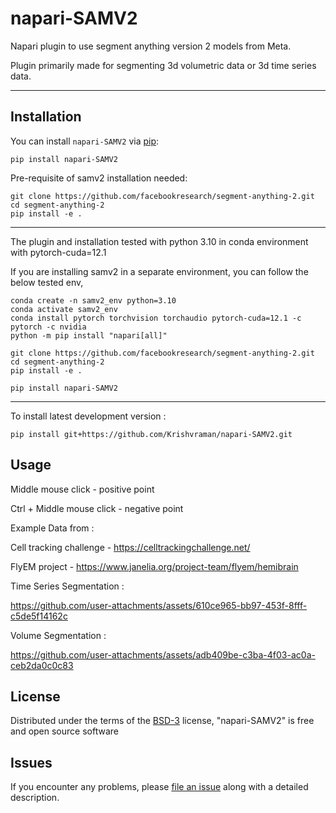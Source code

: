 # napari-SAMV2

Napari plugin to use segment anything version 2 models from Meta.

Plugin primarily made for segmenting 3d volumetric data or 3d time series data.

----------------------------------


## Installation

You can install `napari-SAMV2` via [pip]:

    pip install napari-SAMV2


Pre-requisite of samv2 installation needed:

    git clone https://github.com/facebookresearch/segment-anything-2.git
    cd segment-anything-2
    pip install -e .

******
The plugin and installation tested with python 3.10 in conda environment with pytorch-cuda=12.1

If you are installing samv2 in a separate environment, you can follow the below tested env,

    conda create -n samv2_env python=3.10
    conda activate samv2_env
    conda install pytorch torchvision torchaudio pytorch-cuda=12.1 -c pytorch -c nvidia
    python -m pip install "napari[all]"

    git clone https://github.com/facebookresearch/segment-anything-2.git
    cd segment-anything-2
    pip install -e .

    pip install napari-SAMV2    

*****

To install latest development version :

    pip install git+https://github.com/Krishvraman/napari-SAMV2.git


## Usage

Middle mouse click - positive point

Ctrl + Middle mouse click - negative point

Example Data from :

Cell tracking challenge - https://celltrackingchallenge.net/ 

FlyEM project - https://www.janelia.org/project-team/flyem/hemibrain

Time Series Segmentation :

https://github.com/user-attachments/assets/610ce965-bb97-453f-8fff-c5de5f14162c


Volume Segmentation :

https://github.com/user-attachments/assets/adb409be-c3ba-4f03-ac0a-ceb2da0c0c83


## License

Distributed under the terms of the [BSD-3] license,
"napari-SAMV2" is free and open source software



## Issues

If you encounter any problems, please [file an issue] along with a detailed description.

[napari]: https://github.com/napari/napari
[Cookiecutter]: https://github.com/audreyr/cookiecutter
[@napari]: https://github.com/napari
[MIT]: http://opensource.org/licenses/MIT
[BSD-3]: http://opensource.org/licenses/BSD-3-Clause
[GNU GPL v3.0]: http://www.gnu.org/licenses/gpl-3.0.txt
[GNU LGPL v3.0]: http://www.gnu.org/licenses/lgpl-3.0.txt
[Apache Software License 2.0]: http://www.apache.org/licenses/LICENSE-2.0
[Mozilla Public License 2.0]: https://www.mozilla.org/media/MPL/2.0/index.txt
[cookiecutter-napari-plugin]: https://github.com/napari/cookiecutter-napari-plugin

[file an issue]: https://github.com/Krishvraman/napari-SAMV2/issues

[napari]: https://github.com/napari/napari
[tox]: https://tox.readthedocs.io/en/latest/
[pip]: https://pypi.org/project/pip/
[PyPI]: https://pypi.org/
